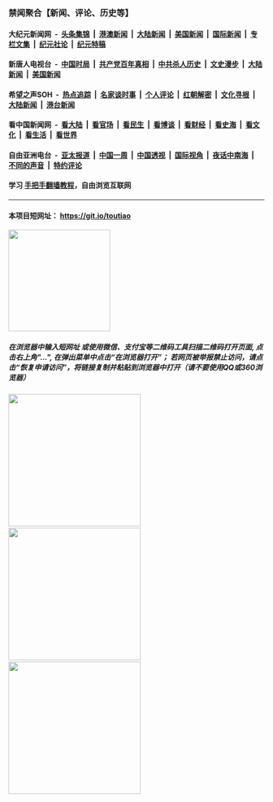 ### 禁闻聚合【新闻、评论、历史等】

#### 大纪元新闻网 &nbsp;-&nbsp; [头条集锦](indexes/E头条集锦.md?t=02051322) &nbsp;|&nbsp; [港澳新闻](indexes/E港澳新闻.md?t=02051322)  &nbsp;|&nbsp; [大陆新闻](indexes/E大陆新闻.md?t=02051322) &nbsp;|&nbsp; [美国新闻](indexes/E美国新闻.md?t=02051322) &nbsp;|&nbsp; [国际新闻](indexes/E国际新闻.md?t=02051322) &nbsp;|&nbsp; [专栏文集](indexes/E专栏文集.md?t=02051322) &nbsp;|&nbsp; [纪元社论](indexes/E纪元社论.md?t=02051322) &nbsp;|&nbsp; [纪元特稿](indexes/E纪元特稿.md?t=02051322) 

#### 新唐人电视台 &nbsp;-&nbsp; [中国时局](indexes/N中国时局.md?t=02051322) &nbsp;|&nbsp; [共产党百年真相](indexes/N共产党百年真相.md?t=02051322) &nbsp;|&nbsp; [中共杀人历史](indexes/N中共杀人历史.md?t=02051322) &nbsp;|&nbsp; [文史漫步](indexes/N文史漫步.md?t=02051322) &nbsp;|&nbsp; [大陆新闻](indexes/N大陆新闻.md?t=02051322) &nbsp;|&nbsp; [美国新闻](indexes/N美国新闻.md?t=02051322)

#### 希望之声SOH &nbsp;-&nbsp; [热点追踪](indexes/H热点追踪.md?t=02051322) &nbsp;|&nbsp; [名家谈时事](indexes/H名家谈时事.md?t=02051322) &nbsp;|&nbsp; [个人评论](indexes/H个人评论.md?t=02051322)  &nbsp;|&nbsp; [红朝解密](indexes/H红朝解密.md?t=02051322) &nbsp;|&nbsp; [文化寻根](indexes/H文化寻根.md?t=02051322) &nbsp;|&nbsp; [大陆新闻](indexes/H大陆新闻.md?t=02051322) &nbsp;|&nbsp; [港台新闻](indexes/H港台新闻.md?t=02051322)

#### 看中国新闻网 &nbsp;-&nbsp; [看大陆](indexes/S看大陆.md?t=02051322) &nbsp;|&nbsp; [看官场](indexes/S看官场.md?t=02051322) &nbsp;|&nbsp; [看民生](indexes/S看民生.md?t=02051322)  &nbsp;|&nbsp; [看博谈](indexes/S看博谈.md?t=02051322) &nbsp;|&nbsp; [看财经](indexes/S看财经.md?t=02051322) &nbsp;|&nbsp; [看史海](indexes/S看史海.md?t=02051322) &nbsp;|&nbsp; [看文化](indexes/S看文化.md?t=02051322) &nbsp;|&nbsp; [看生活](indexes/S看生活.md?t=02051322) &nbsp;|&nbsp; [看世界](indexes/S看世界.md?t=02051322)

#### 自由亚洲电台 &nbsp;-&nbsp; [亚太报道](indexes/R亚太报道.md?t=02051322) &nbsp;|&nbsp; [中国一周](indexes/R中国一周.md?t=02051322) &nbsp;|&nbsp; [中国透视](indexes/R中国透视.md?t=02051322)  &nbsp;|&nbsp; [国际视角](indexes/R国际视角.md?t=02051322) &nbsp;|&nbsp; [夜话中南海](indexes/R夜话中南海.md?t=02051322) &nbsp;|&nbsp; [不同的声音](indexes/R不同的声音.md?t=02051322) &nbsp;|&nbsp; [特约评论](indexes/R特约评论.md?t=02051322)

#### 学习 [手把手翻墙教程](https://github.com/gfw-breaker/guides/wiki)，自由浏览互联网

----

#### 本项目短网址： https://git.io/toutiao
<img src="https://raw.githubusercontent.com/gfw-breaker/banned-news/master/scripts/img/qr.png" width="200px"/>  

##### 在浏览器中输入短网址 或使用微信、支付宝等二维码工具扫描二维码打开页面, 点击右上角"...", 在弹出菜单中点击“在浏览器打开”； 若网页被举报禁止访问，请点击“恢复申请访问”，将链接复制并粘贴到浏览器中打开（请不要使用QQ或360浏览器）

<img src="https://raw.githubusercontent.com/gfw-breaker/banned-news/master/scripts/img/1.png" width="260px"/> &nbsp; <img src="https://raw.githubusercontent.com/gfw-breaker/banned-news/master/scripts/img/2.png" width="260px"/> &nbsp; <img src="https://raw.githubusercontent.com/gfw-breaker/banned-news/master/scripts/img/3.png" width="260px"/>
